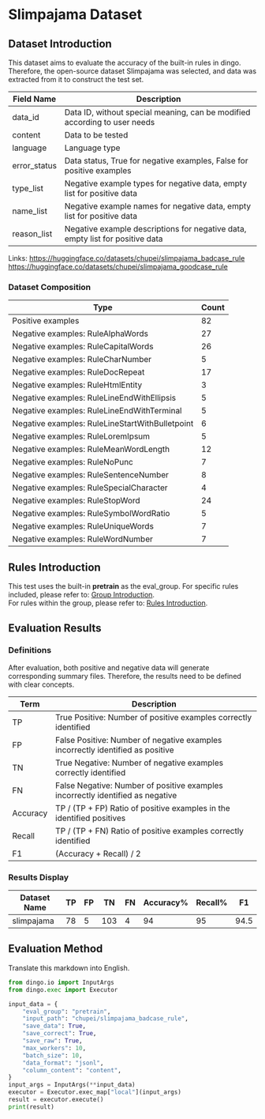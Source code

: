 # Slimpajama Dataset

## Dataset Introduction

This dataset aims to evaluate the accuracy of the built-in rules in dingo. Therefore, the open-source dataset Slimpajama was selected, and data was extracted from it to construct the test set.

| Field Name   | Description                                                                   |
| ------------ | ----------------------------------------------------------------------------- |
| data_id      | Data ID, without special meaning, can be modified according to user needs     |
| content      | Data to be tested                                                             |
| language     | Language type                                                                 |
| error_status | Data status, True for negative examples, False for positive examples          |
| type_list    | Negative example types for negative data, empty list for positive data        |
| name_list    | Negative example names for negative data, empty list for positive data        |
| reason_list  | Negative example descriptions for negative data, empty list for positive data |

Links:
https://huggingface.co/datasets/chupei/slimpajama_badcase_rule
https://huggingface.co/datasets/chupei/slimpajama_goodcase_rule

### Dataset Composition

| Type                                            | Count |
| ----------------------------------------------- | ----- |
| Positive examples                               | 82    |
| Negative examples: RuleAlphaWords               | 27    |
| Negative examples: RuleCapitalWords             | 26    |
| Negative examples: RuleCharNumber               | 5     |
| Negative examples: RuleDocRepeat                | 17    |
| Negative examples: RuleHtmlEntity               | 3     |
| Negative examples: RuleLineEndWithEllipsis      | 5     |
| Negative examples: RuleLineEndWithTerminal      | 5     |
| Negative examples: RuleLineStartWithBulletpoint | 6     |
| Negative examples: RuleLoremIpsum               | 5     |
| Negative examples: RuleMeanWordLength           | 12    |
| Negative examples: RuleNoPunc                   | 7     |
| Negative examples: RuleSentenceNumber           | 8     |
| Negative examples: RuleSpecialCharacter         | 4     |
| Negative examples: RuleStopWord                 | 24    |
| Negative examples: RuleSymbolWordRatio          | 5     |
| Negative examples: RuleUniqueWords              | 7     |
| Negative examples: RuleWordNumber               | 7     |

## Rules Introduction

This test uses the built-in **pretrain** as the eval_group. For specific rules included, please refer to: [Group Introduction](../../groups.md).<br>
For rules within the group, please refer to: [Rules Introduction](../../rules.md).

## Evaluation Results

### Definitions

After evaluation, both positive and negative data will generate corresponding summary files. Therefore, the results need to be defined with clear concepts.

| Term     | Description                                                                    |
| -------- | ------------------------------------------------------------------------------ |
| TP       | True Positive: Number of positive examples correctly identified                |
| FP       | False Positive: Number of negative examples incorrectly identified as positive |
| TN       | True Negative: Number of negative examples correctly identified                |
| FN       | False Negative: Number of positive examples incorrectly identified as negative |
| Accuracy | TP / (TP + FP) Ratio of positive examples in the identified positives          |
| Recall   | TP / (TP + FN) Ratio of positive examples correctly identified                 |
| F1       | (Accuracy + Recall) / 2                                                        |

### Results Display

| Dataset Name | TP  | FP  | TN  | FN  | Accuracy% | Recall% | F1   |
| ------------ | --- | --- | --- | --- | --------- | ------- | ---- |
| slimpajama   | 78  | 5   | 103 | 4   | 94        | 95      | 94.5 |

## Evaluation Method

Translate this markdown into English.

```python
from dingo.io import InputArgs
from dingo.exec import Executor

input_data = {
    "eval_group": "pretrain",
    "input_path": "chupei/slimpajama_badcase_rule",
    "save_data": True,
    "save_correct": True,
    "save_raw": True,
    "max_workers": 10,
    "batch_size": 10,
    "data_format": "jsonl",
    "column_content": "content",
}
input_args = InputArgs(**input_data)
executor = Executor.exec_map["local"](input_args)
result = executor.execute()
print(result)
```
